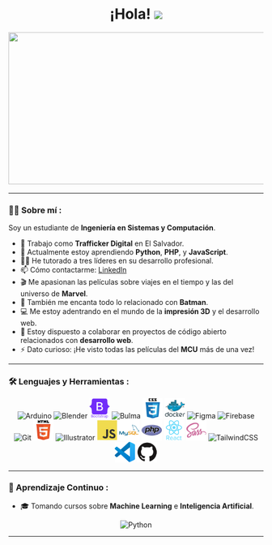 <div align="center">
  <h1>¡Hola! <img src="https://media.giphy.com/media/hvRJCLFzcasrR4ia7z/giphy.gif" width="30px"></h1> 
</div>

<div align="center">
  <img src="https://media1.giphy.com/media/v1.Y2lkPTc5MGI3NjExeWNkeG43anY4YThyd2NkNzVnYmh0dWJvOHA4bWE1aG5rcmwzeWhhMiZlcD12MV9pbnRlcm5hbF9naWZfYnlfaWQmY3Q9Zw/JyxdzuAaxZnPH7TyRd/giphy.webp" width="600" height="300"/>
</div>

---

### 👨‍💻 Sobre mí :

Soy un estudiante de **Ingeniería en Sistemas y Computación**.

- 🔭 Trabajo como **Trafficker Digital** en El Salvador.
- 🌱 Actualmente estoy aprendiendo **Python**, **PHP**, y **JavaScript**.
- 👨‍🏫 He tutorado a tres líderes en su desarrollo profesional.
- 📫 Cómo contactarme: [LinkedIn](https://www.linkedin.com/in/jberrios08)
- 🎬 Me apasionan las películas sobre viajes en el tiempo y las del universo de **Marvel**.
- 🦇 También me encanta todo lo relacionado con **Batman**.
- 💻 Me estoy adentrando en el mundo de la **impresión 3D** y el desarrollo web.
- 🤝 Estoy dispuesto a colaborar en proyectos de código abierto relacionados con **desarrollo web**.
- ⚡ Dato curioso: ¡He visto todas las películas del **MCU** más de una vez!

---

### 🛠️ Lenguajes y Herramientas :

<div align="center">
  <img src="https://cdn.worldvectorlogo.com/logos/arduino-1.svg" alt="Arduino" width="40" height="40"/>
  <img src="https://download.blender.org/branding/community/blender_community_badge_white.svg" alt="Blender" width="40" height="40"/>
  <img src="https://raw.githubusercontent.com/devicons/devicon/master/icons/bootstrap/bootstrap-plain-wordmark.svg" alt="Bootstrap" width="40" height="40"/>
  <img src="https://raw.githubusercontent.com/gilbarbara/logos/804dc257b59e144eaca5bc6ffd16949752c6f789/logos/bulma.svg" alt="Bulma" width="40" height="40"/>
  <img src="https://raw.githubusercontent.com/devicons/devicon/master/icons/css3/css3-original-wordmark.svg" alt="CSS3" width="40" height="40"/>
  <img src="https://raw.githubusercontent.com/devicons/devicon/master/icons/docker/docker-original-wordmark.svg" alt="Docker" width="40" height="40"/>
  <img src="https://www.vectorlogo.zone/logos/figma/figma-icon.svg" alt="Figma" width="40" height="40"/>
  <img src="https://www.vectorlogo.zone/logos/firebase/firebase-icon.svg" alt="Firebase" width="40" height="40"/>
  <img src="https://www.vectorlogo.zone/logos/git-scm/git-scm-icon.svg" alt="Git" width="40" height="40"/>
  <img src="https://raw.githubusercontent.com/devicons/devicon/master/icons/html5/html5-original-wordmark.svg" alt="HTML5" width="40" height="40"/>
  <img src="https://www.vectorlogo.zone/logos/adobe_illustrator/adobe_illustrator-icon.svg" alt="Illustrator" width="40" height="40"/>
  <img src="https://raw.githubusercontent.com/devicons/devicon/master/icons/javascript/javascript-original.svg" alt="JavaScript" width="40" height="40"/>
  <img src="https://raw.githubusercontent.com/devicons/devicon/master/icons/mysql/mysql-original-wordmark.svg" alt="MySQL" width="40" height="40"/>
  <img src="https://raw.githubusercontent.com/devicons/devicon/master/icons/php/php-original.svg" alt="PHP" width="40" height="40"/>
  <img src="https://raw.githubusercontent.com/devicons/devicon/master/icons/react/react-original-wordmark.svg" alt="React" width="40" height="40"/>
  <img src="https://raw.githubusercontent.com/devicons/devicon/master/icons/sass/sass-original.svg" alt="Sass" width="40" height="40"/>
  <img src="https://www.vectorlogo.zone/logos/tailwindcss/tailwindcss-icon.svg" alt="TailwindCSS" width="40" height="40"/>
  <img src="https://github.com/devicons/devicon/blob/master/icons/vscode/vscode-original.svg" alt="VSCode" width="40" height="40"/>
  <img src="https://github.com/devicons/devicon/blob/master/icons/github/github-original.svg" alt="GitHub" width="40" height="40"/>
</div>

---

### 📘 Aprendizaje Continuo :
- 🎓 Tomando cursos sobre **Machine Learning** e **Inteligencia Artificial**.

<div align="center">
  <img src="https://www.vectorlogo.zone/logos/python/python-icon.svg" alt="Python" width="40" height="40"/>
</div>

---
